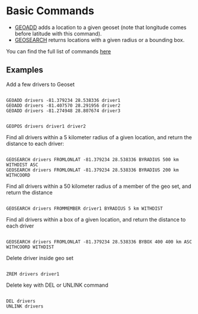 # Basic Commands

* [GEOADD](https://redis.io/commands/geoadd/) adds a location to a given geoset (note that longitude comes before latitude with this command).
* [GEOSEARCH](https://redis.io/commands/geosearch/) returns locations with a given radius or a bounding box.

You can find the full list of commands [here](https://redis.io/commands/?group=geo)

## Examples

Add a few drivers to Geoset

```redis Add locations

GEOADD drivers -81.379234 28.538336 driver1
GEOADD drivers -81.407570 28.291956 driver2
GEOADD drivers -81.274948 28.807674 driver3

```

```redis Get positions of some drivers

GEOPOS drivers driver1 driver2

```

Find all drivers within a 5 kilometer radius of a given location, and return the distance to each driver:

```redis Find drivers by radius

GEOSEARCH drivers FROMLONLAT -81.379234 28.538336 BYRADIUS 500 km WITHDIST ASC
GEOSEARCH drivers FROMLONLAT -81.379234 28.538336 BYRADIUS 200 km WITHCOORD

```

Find all drivers within a 50 kilometer radius of a member of the geo set, and return the distance

```redis Find drivers from driver1

GEOSEARCH drivers FROMMEMBER driver1 BYRADIUS 5 km WITHDIST

```

Find all drivers within a box of a given location, and return the distance to each driver

```redis Find drivers by box

GEOSEARCH drivers FROMLONLAT -81.379234 28.538336 BYBOX 400 400 km ASC WITHCOORD WITHDIST

```

Delete driver inside geo set

```redis Delete driver

ZREM drivers driver1

```

Delete key with DEL or UNLINK command

```redis Delete key

DEL drivers
UNLINK drivers

```
